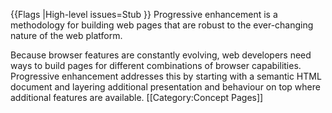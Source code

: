 {{Flags
|High-level issues=Stub
}}
Progressive enhancement is a methodology for building web pages that are robust to the ever-changing nature of the web platform. 

Because browser features are constantly evolving, web developers need ways to build pages for different combinations of browser capabilities. Progressive enhancement addresses this by starting with a semantic HTML document and layering additional presentation and behaviour on top where additional features are available.
[[Category:Concept Pages]]